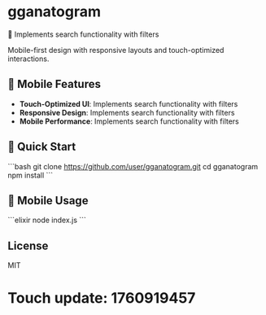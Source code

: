 # gganatogram

📱 Implements search functionality with filters

Mobile-first design with responsive layouts and touch-optimized interactions.

## 📲 Mobile Features

- **Touch-Optimized UI**: Implements search functionality with filters
- **Responsive Design**: Implements search functionality with filters
- **Mobile Performance**: Implements search functionality with filters

## 🚀 Quick Start

\`\`\`bash
git clone https://github.com/user/gganatogram.git
cd gganatogram
npm install
\`\`\`

## 📱 Mobile Usage

\`\`\`elixir
node index.js
\`\`\`

## License

MIT

# Touch update: 1760919457
